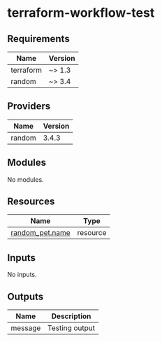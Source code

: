 # terraform-workflow-test

<!-- BEGIN_TF_DOCS -->
## Requirements

| Name | Version |
|------|---------|
| terraform | ~> 1.3 |
| random | ~> 3.4 |

## Providers

| Name | Version |
|------|---------|
| random | 3.4.3 |

## Modules

No modules.

## Resources

| Name | Type |
|------|------|
| [random_pet.name](https://registry.terraform.io/providers/hashicorp/random/latest/docs/resources/pet) | resource |

## Inputs

No inputs.

## Outputs

| Name | Description |
|------|-------------|
| message | Testing output |
<!-- END_TF_DOCS -->
